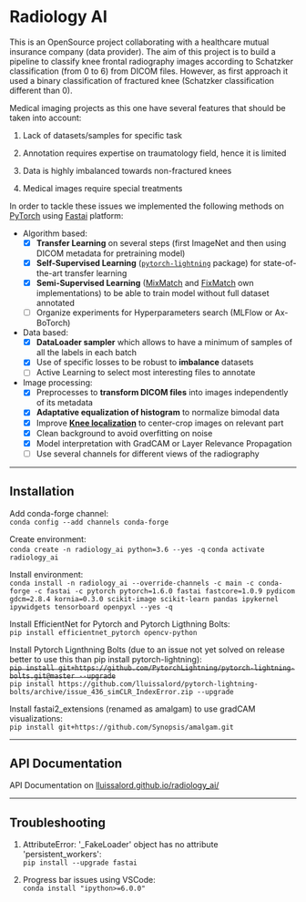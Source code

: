 # Radiology AI

This is an OpenSource project collaborating with a healthcare mutual insurance company (data provider). The aim of this project is to build a pipeline to classify knee frontal radiography images according to Schatzker classification (from 0 to 6) from DICOM files. However, as first approach it used a binary classification of fractured knee (Schatzker classification different than 0).

Medical imaging projects as this one have several features that should be taken into account:

1. Lack of datasets/samples for specific task

2. Annotation requires expertise on traumatology field, hence it is limited

3. Data is highly imbalanced towards non-fractured knees

4. Medical images require special treatments

In order to tackle these issues we implemented the following methods on [PyTorch](https://pytorch.org/) using [Fastai](https://docs.fast.ai/) platform:

* Algorithm based:
   - [x] **Transfer Learning** on several steps (first ImageNet and then using DICOM metadata for pretraining model)
   - [x] **Self-Supervised Learning** ([`pytorch-lightning`](https://pytorch-lightning-bolts.readthedocs.io/en/latest/self_supervised_models.html) package) for state-of-the-art transfer learning
   - [x] **Semi-Supervised Learning** ([MixMatch](https://arxiv.org/abs/1905.02249) and [FixMatch](https://arxiv.org/abs/2001.07685) own implementations) to be able to train model without full dataset annotated
   - [ ] Organize experiments for Hyperparameters search (MLFlow or Ax-BoTorch)

* Data based:
   - [x] **DataLoader sampler** which allows to have a minimum of samples of all the labels in each batch
   - [x] Use of specific losses to be robust to **imbalance** datasets
   - [ ] Active Learning to select most interesting files to annotate

* Image processing:
   - [x] Preprocesses to **transform DICOM files** into images independently of its metadata
   - [x] **Adaptative equalization of histogram** to normalize bimodal data
   - [x] Improve [**Knee localization**](https://github.com/MIPT-Oulu/KneeLocalizer) to center-crop images on relevant part
   - [x] Clean background to avoid overfitting on noise
   - [x] Model interpretation with GradCAM or Layer Relevance Propagation
   - [ ] Use several channels for different views of the radiography

---

## Installation

Add conda-forge channel:  
`conda config --add channels conda-forge`

Create environment:  
`conda create -n radiology_ai python=3.6 --yes -q`
`conda activate radiology_ai`

Install environment:  
`conda install -n radiology_ai --override-channels -c main -c conda-forge -c fastai -c pytorch pytorch=1.6.0 fastai fastcore=1.0.9 pydicom gdcm=2.8.4 kornia=0.3.0 scikit-image scikit-learn pandas ipykernel ipywidgets tensorboard openpyxl --yes -q`

Install EfficientNet for Pytorch and Pytorch Ligthning Bolts:  
`pip install efficientnet_pytorch opencv-python`

Install Pytorch Lignthning Bolts (due to an issue not yet solved on release better to use this than pip install pytorch-lightning):  
~~`pip install git+https://github.com/PytorchLightning/pytorch-lightning-bolts.git@master --upgrade`~~  
`pip install https://github.com/lluissalord/pytorch-lightning-bolts/archive/issue_436_simCLR_IndexError.zip --upgrade`

Install fastai2_extensions (renamed as amalgam) to use gradCAM visualizations:  
`pip install git+https://github.com/Synopsis/amalgam.git`


---

## API Documentation

API Documentation on [lluissalord.github.io/radiology_ai/](https://lluissalord.github.io/radiology_ai/)

---

## Troubleshooting

1. AttributeError: '_FakeLoader' object has no attribute 'persistent_workers':  
`pip install --upgrade fastai`

2. Progress bar issues using VSCode:  
`conda install "ipython>=6.0.0"`